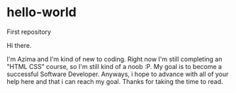 # hello-world
First repository

Hi there. 

I'm Azima and I'm kind of new to coding. Right now I'm still completing an "HTML CSS" course, so I'm still kind of a noob :P. My goal is to become a successful Software Developer. Anyways, i hope to advance with all of your help here and that i can reach my goal. Thanks for taking the time to read. 
